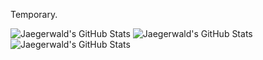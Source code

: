 Temporary.

<img src="https://github-readme-stats.vercel.app/api?username=Jaegerwald&theme=dark&show_icons=true&hide_border=true&count_private=true" alt="Jaegerwald's GitHub Stats" />

<img src="https://github-readme-stats.vercel.app/api/top-langs/?username=Jaegerwald&theme=dark&show_icons=true&hide_border=true&layout=compact" alt="Jaegerwald's GitHub Stats" />

<img src="https://streak-stats.demolab.com?user=Jaegerwald&theme=dark&hide_border=true" alt="Jaegerwald's GitHub Stats" />
